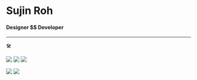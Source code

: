 # Sujin Roh



#### Designer $$ Developer






















------------
🛠
<p float="center">
  <img src="https://img.shields.io/badge/HTML5-E34F26?style=flat-square&logo=HTML5&logoColor=white"/>
  <img src="https://img.shields.io/badge/CSS3-1572B6?style=flat-square&logo=CSS3&logoColor=white"/>
  <img src="https://img.shields.io/badge/Oracle-F80000?style=flat-square&logo=Oracle&logoColor=white"/>
 </p>
<p float="center">
  <img src="https://img.shields.io/badge/Adobe_Illustrator-FF9A00?style=flat-square&logo=Adobe_Illustrator&logoColor=white" />
  <img src="https://img.shields.io/badge/Adobe_Photoshop-31A8FF?style=flat-square&logo=Adobe_Photoshop&logoColor=white"/>
</p>

